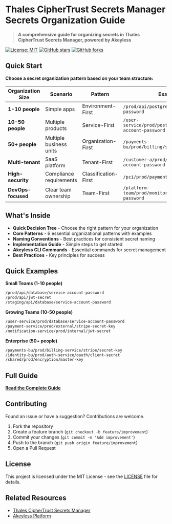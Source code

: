 # Thales CipherTrust Secrets Manager Secrets Organization Guide

> **A comprehensive guide for organizing secrets in Thales CipherTrust Secrets Manager, powered by Akeyless**

[![License: MIT](https://img.shields.io/badge/License-MIT-yellow.svg)](https://opensource.org/licenses/MIT)
[![GitHub stars](https://img.shields.io/github/stars/sanyambassi/thales-csm-akeyless-secrets-organization-guide.svg)](https://github.com/sanyambassi/thales-csm-akeyless-secrets-organization-guide/stargazers)
[![GitHub forks](https://img.shields.io/github/forks/sanyambassi/thales-csm-akeyless-secrets-organization-guide.svg)](https://github.com/sanyambassi/thales-csm-akeyless-secrets-organization-guide/network)

## Quick Start

**Choose a secret organization pattern based on your team structure:**

| Organization Size | Scenario | Pattern | Example |
|-------------------|----------|---------|---------|
| **1-10 people** | Simple apps | Environment-First | `/prod/api/postgres/service-account-password` |
| **10-50 people** | Multiple products | Service-First | `/user-service/prod/postgres/service-account-password` |
| **50+ people** | Multiple business units | Organization-First | `/payments-bu/prod/billing/stripe/key` |
| **Multi-tenant** | SaaS platform | Tenant-First | `/customer-a/prod/crm/db/service-account-password` |
| **High-security** | Compliance requirements | Classification-First | `/pci/prod/payment/encryption/key` |
| **DevOps-focused** | Clear team ownership | Team-First | `/platform-team/prod/monitoring/grafana/admin-password` |

## What's Inside

- **Quick Decision Tree** - Choose the right pattern for your organization
- **Core Patterns** - 6 essential organizational patterns with examples
- **Naming Conventions** - Best practices for consistent secret naming
- **Implementation Guide** - Simple steps to get started
- **Akeyless CLI Commands** - Essential commands for secret management
- **Best Practices** - Key principles for success

## Quick Examples

**Small Teams (1-10 people)**
```bash
/prod/api/database/service-account-password
/prod/api/jwt-secret
/staging/api/database/service-account-password
```

**Growing Teams (10-50 people)**
```bash
/user-service/prod/database/service-account-password
/payment-service/prod/external/stripe-secret-key
/notification-service/prod/internal/jwt-secret
```

**Enterprise (50+ people)**
```bash
/payments-bu/prod/billing-service/stripe/secret-key
/identity-bu/prod/auth-service/oauth/client-secret
/shared/prod/encryption/master-key
```

## Full Guide

**[Read the Complete Guide](secrets_organization_guide.md)**

## Contributing

Found an issue or have a suggestion? Contributions are welcome.

1. Fork the repository
2. Create a feature branch (`git checkout -b feature/improvement`)
3. Commit your changes (`git commit -m 'Add improvement'`)
4. Push to the branch (`git push origin feature/improvement`)
5. Open a Pull Request

## License

This project is licensed under the MIT License - see the [LICENSE](LICENSE) file for details.

## Related Resources

- [Thales CipherTrust Secrets Manager](https://www.thalesdocs.com/ctp/cm/latest/admin/secrets-management-akeyless/index.html)
- [Akeyless Platform](https://docs.akeyless.io/)
